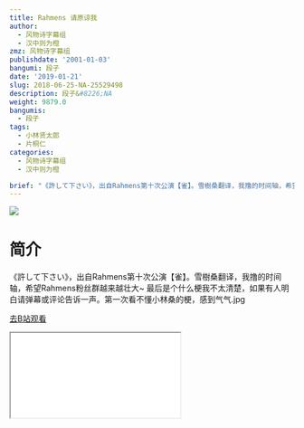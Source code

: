 ```yaml
---
title: Rahmens 请原谅我
author:
  - 风物诗字幕组
  - 汉中则为橙
zmz: 风物诗字幕组
publishdate: '2001-01-03'
bangumi: 段子
date: '2019-01-21'
slug: 2018-06-25-NA-25529498
description: 段子&#8226;NA
weight: 9879.0
bangumis:
  - 段子
tags:
  - 小林贤太郎
  - 片桐仁
categories:
  - 风物诗字幕组
  - 汉中则为橙

brief: "《許して下さい》，出自Rahmens第十次公演【雀】。雪樹桑翻译，我撸的时间轴，希望Rahmens粉丝群越来越壮大~ 最后是个什么梗我不太清楚，如果有人明白请弹幕或评论告诉一声。第一次看不懂小林桑的梗，感到气气.jpg"
---
```

![](https://i.imgur.com/r6AZzm4.jpg)
# 简介  
《許して下さい》，出自Rahmens第十次公演【雀】。雪樹桑翻译，我撸的时间轴，希望Rahmens粉丝群越来越壮大~
最后是个什么梗我不太清楚，如果有人明白请弹幕或评论告诉一声。第一次看不懂小林桑的梗，感到气气.jpg  

[去B站观看](https://www.bilibili.com/video/av25529498/)
<div class ="resp-container"><iframe class="testiframe" src="//player.bilibili.com/player.html?aid=25529498"", scrolling="no", allowfullscreen="true" > </iframe></div> 
